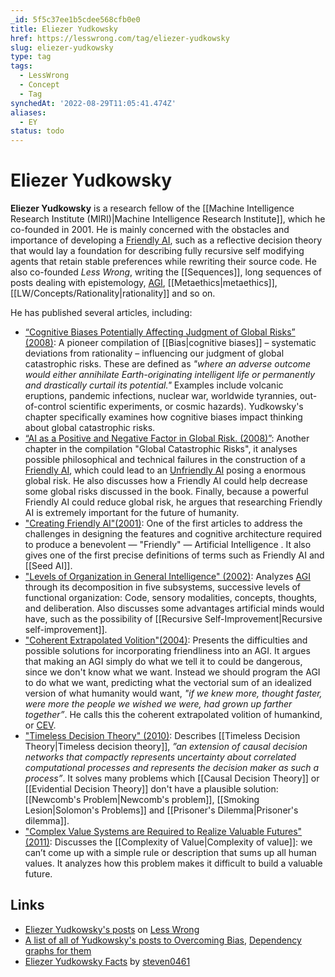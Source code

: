 ```yaml
---
_id: 5f5c37ee1b5cdee568cfb0e0
title: Eliezer Yudkowsky
href: https://lesswrong.com/tag/eliezer-yudkowsky
slug: eliezer-yudkowsky
type: tag
tags:
  - LessWrong
  - Concept
  - Tag
synchedAt: '2022-08-29T11:05:41.474Z'
aliases:
  - EY
status: todo
---
```


# Eliezer Yudkowsky

**Eliezer Yudkowsky** is a research fellow of the [[Machine Intelligence Research Institute (MIRI)|Machine Intelligence Research Institute]], which he co-founded in 2001. He is mainly concerned with the obstacles and importance of developing a [Friendly AI](https://wiki.lesswrong.com/wiki/Friendly_AI), such as a reflective decision theory that would lay a foundation for describing fully recursive self modifying agents that retain stable preferences while rewriting their source code. He also co-founded *Less Wrong*, writing the [[Sequences]], long sequences of posts dealing with epistemology, [AGI](https://wiki.lesswrong.com/wiki/AGI), [[Metaethics|metaethics]], [[LW/Concepts/Rationality|rationality]] and so on.

He has published several articles, including:

- [“Cognitive Biases Potentially Affecting Judgment of Global Risks” (2008)](http://intelligence.org/files/CognitiveBiases.pdf): A pioneer compilation of [[Bias|cognitive biases]] – systematic deviations from rationality – influencing our judgment of global catastrophic risks. These are defined as *"where an adverse outcome would either annihilate Earth-originating intelligent life or permanently and drastically curtail its potential."* Examples include volcanic eruptions, pandemic infections, nuclear war, worldwide tyrannies, out-of-control scientific experiments, or cosmic hazards). Yudkowsky's chapter specifically examines how cognitive biases impact thinking about global catastrophic risks.
- [“AI as a Positive and Negative Factor in Global Risk. (2008)”](http://intelligence.org/files/AIRisk.pdf): Another chapter in the compilation "Global Catastrophic Risks", it analyses possible philosophical and technical failures in the construction of a [Friendly AI](https://wiki.lesswrong.com/wiki/Friendly_AI), which could lead to an [Unfriendly AI](https://wiki.lesswrong.com/wiki/Unfriendly_AI) posing a enormous global risk. He also discusses how a Friendly AI could help decrease some global risks discussed in the book. Finally, because a powerful Friendly AI could reduce global risk, he argues that researching Friendly AI is extremely important for the future of humanity.
- ["Creating Friendly AI"(2001)](http://intelligence.org/files/CFAI.pdf): One of the first articles to address the challenges in designing the features and cognitive architecture required to produce a benevolent — "Friendly" — Artificial Intelligence . It also gives one of the first precise definitions of terms such as Friendly AI and [[Seed AI]].
- ["Levels of Organization in General Intelligence" (2002)](http://intelligence.org/files/LOGI.pdf): Analyzes [AGI](https://wiki.lesswrong.com/wiki/AGI) through its decomposition in five subsystems, successive levels of functional organization: Code, sensory modalities, concepts, thoughts, and deliberation. Also discusses some advantages artificial minds would have, such as the possibility of [[Recursive Self-Improvement|Recursive self-improvement]].
- ["Coherent Extrapolated Volition"(2004)](http://intelligence.org/files/CEV.html): Presents the difficulties and possible solutions for incorporating friendliness into an AGI. It argues that making an AGI simply do what we tell it to could be dangerous, since we don't know what we want. Instead we should program the AGI to do what we want, predicting what the vectorial sum of an idealized version of what humanity would want, *"if we knew more, thought faster, were more the people we wished we were, had grown up farther together”*. He calls this the coherent extrapolated volition of humankind, or [CEV](https://wiki.lesswrong.com/wiki/CEV).
- ["Timeless Decision Theory" (2010)](http://intelligence.org/files/TDT.pdf): Describes [[Timeless Decision Theory|Timeless decision theory]], *”an extension of causal decision networks that compactly represents uncertainty about correlated computational processes and represents the decision maker as such a process”*. It solves many problems which [[Causal Decision Theory]] or [[Evidential Decision Theory]] don't have a plausible solution: [[Newcomb's Problem|Newcomb's problem]], [[Smoking Lesion|Solomon's Problems]] and [[Prisoner's Dilemma|Prisoner's dilemma]].
- ["Complex Value Systems are Required to Realize Valuable Futures" (2011)](http://intelligence.org/files/ComplexValues.pdf): Discusses the [[Complexity of Value|Complexity of value]]: we can’t come up with a simple rule or description that sums up all human values. It analyzes how this problem makes it difficult to build a valuable future.

## Links

- [Eliezer Yudkowsky's posts](http://lesswrong.com/user/Eliezer_Yudkowsky/submitted/) on [Less Wrong](http://lesswrong.com/)
- [A list of all of Yudkowsky's posts to Overcoming Bias](https://web.archive.org/web/20140326081311/http://www.cs.auckland.ac.nz/~andwhay/postlist.html), [Dependency graphs for them](https://web.archive.org/web/20130713005256/http://www.cs.auckland.ac.nz/~andwhay/graphlist.html)
- [Eliezer Yudkowsky Facts](http://lesswrong.com/lw/4g/eliezer_yudkowsky_facts/) by [steven0461](https://wiki.lesswrong.com/wiki/steven0461)
